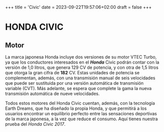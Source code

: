 +++
title = 'Civic'
date = 2023-09-22T19:57:06+02:00
draft = false
+++

# HONDA CIVIC

## Motor

La marca japonesa Honda incluye dos versiones de su motor VTEC Turbo, ya que los conductores interesados en el ***Honda*** Civic podrán contar con la versión de 1,0 litros, que genera 129 CV de potencia, y con otra de 1,5 litros que otorga la gran cifra de **182** CV. Estas unidades de potencia se complementan, además, con una transmisión manual de seis velocidades que puede ser sustituida por una versión automática de transmisión variable (CVT). Más adelante, se espera que complete la gama la nueva transmisión automática de nueve velocidades.

Todos estos motores del Honda Civic cuentan, además, con la tecnología Earth Dreams, que ha diseñado la propia Honda, y que permitirá a los usuarios encontrar un equilibrio perfecto entre las sensaciones deportivas de la marca japonesa, a la vez que reduce el consumo. Aquí tienes nuestra prueba del _Honda Civic 2017_.